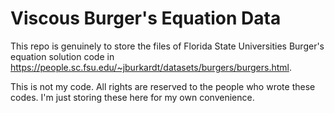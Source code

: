 # Viscous Burger's Equation Data 

This repo is genuinely to store the files of Florida State Universities Burger's equation solution code 
in https://people.sc.fsu.edu/~jburkardt/datasets/burgers/burgers.html.

This is not my code. All rights are reserved to the people who wrote these codes. I'm just storing these here for my own convenience.
